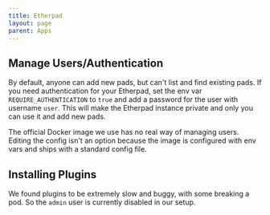 ```yaml
---
title: Etherpad
layout: page
parent: Apps
---
```


## Manage Users/Authentication

By default, anyone can add new pads, but can't list and find existing pads. If you need authentication for your Etherpad, set the env var `REQUIRE_AUTHENTICATION` to `true` and add a password for the user with username `user`. This will make the Etherpad instance private and only you can use it and add new pads.

The official Docker image we use has no real way of managing users. Editing the config isn't an option because the image is configured with env vars and ships with a standard config file.


## Installing Plugins

We found plugins to be extremely slow and buggy, with some breaking a pod. So the `admin` user is currently disabled in our setup.
